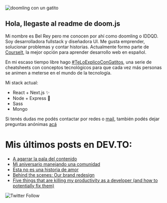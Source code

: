 ![doomling con un gatito](https://doomvault.nyc3.digitaloceanspaces.com/playite.png)

## Hola, llegaste al readme de doom.js

Mi nombre es Bel Rey pero me conocen por ahí como doomling o IDDQD.
Soy desarrolladora fullstack y diseñadora UI. Me gusta emprender, solucionar problemas y contar historias. Actualmente formo parte de [CourseIt](https://www.courseit.com.ar/), la mejor opción para aprender desarrollo web en español.

En mi escaso tiempo libre hago [#TeLoExplicoConGatitos](https://teloexplicocongatitos.com), una serie de cheatsheets con conceptos tecnológicos para que cada vez más personas se animen a meterse en el mundo de la tecnología.

Mi stack actual:

- React + Next.js :sparkles:
- Node + Express :purple_heart:
- Sass
- Mongo

Si tenés dudas me podés contactar por redes o [mail](belenrey@gmail.com), también podés dejar preguntas anónimas [acá](https://curiouscat.qa/iamdoomling)

# Mis últimos posts en DEV.TO:

<!-- BLOG-POST-LIST:START -->
- [A agarrar la pala del contenido](https://dev.to/iamdoomling/a-agarrar-la-pala-del-contenido-5fj0)
- [Mi aniversario manejando una comunidad](https://dev.to/iamdoomling/mi-aniversario-manejando-una-comunidad-1429)
- [Esta no es una historia de amor](https://dev.to/iamdoomling/esta-no-es-una-historia-de-amor-4h7i)
- [Behind the scenes: Our brand redesign](https://dev.to/iamdoomling/behind-the-scenes-our-brand-redesign-420b)
- [Five things that are killing my productivity as a developer (and how to potentially fix them)](https://dev.to/iamdoomling/five-things-that-are-killing-my-productivity-as-a-developer-and-how-to-potentially-fix-them-1db)
<!-- BLOG-POST-LIST:END -->

![Twitter Follow](https://img.shields.io/twitter/follow/iamdoomling?style=for-the-badge)
